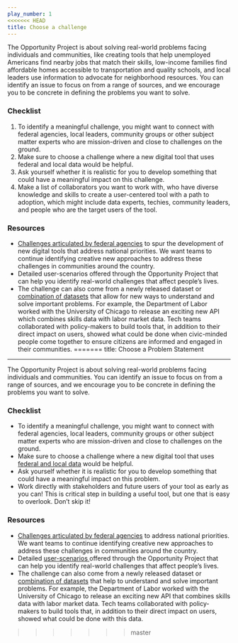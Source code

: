 ```yaml
---
play_number: 1
<<<<<<< HEAD
title: Choose a challenge
---
```


The Opportunity Project is about solving real-world problems facing individuals and communities, like creating tools that help unemployed Americans find nearby jobs that match their skills, low-income families find affordable homes accessible to transportation and quality schools, and local leaders use information to advocate for neighborhood resources. You can identify an issue to focus on from a range of sources, and we encourage you to be concrete in defining the problems you want to solve.


### Checklist
1. To identify a meaningful challenge, you might want to connect with federal agencies, local leaders, community groups or other subject matter experts who are mission-driven and close to challenges on the ground. 
2. Make sure to choose a challenge where a new digital tool that uses federal and local data would be helpful.  
3. Ask yourself whether it is realistic for you to develop something that could have a meaningful impact on this challenge.
4.  Make a list of collaborators you want to work with, who have diverse knowledge and skills to create a user-centered tool with a path to adoption, which might include data experts, techies, community leaders, and people who are the target users of the tool.  

### Resources
- [Challenges articulated by federal agencies](https://data.world/opportunity/problem-statements) to spur the development of new digital tools that address national priorities. We want teams to continue identifying creative new approaches to address these challenges in communities around the country. 
- Detailed user-scenarios offered through the Opportunity Project that can help you identify real-world challenges that affect people’s lives.
- The challenge can also come from a newly released dataset or [combination of datasets](http://opportunity.census.gov/build.html#datainventory) that allow for new ways to understand and solve important problems. For example, the Department of Labor worked with the University of Chicago to release an exciting new API which combines skills data with labor market data. Tech teams collaborated with policy-makers to build tools that, in addition to their direct impact on users, showed what could be done when civic-minded people come together to ensure citizens are informed and engaged in their communities. 
=======
title: Choose a Problem Statement
---

The Opportunity Project is about solving real-world problems facing individuals and communities. You can identify an issue to focus on from a range of sources, and we encourage you to be concrete in defining the problems you want to solve.


### Checklist

- To identify a meaningful challenge, you might want to connect with federal agencies, local leaders, community groups or other subject matter experts who are mission-driven and close to challenges on the ground. 
- Make sure to choose a challenge where a new digital tool that uses [federal and local data](http://opportunity.census.gov/build.html#datainventory) would be helpful. 
- Ask yourself whether it is realistic for you to develop something that could have a meaningful impact on this problem.
- Work directly with stakeholders and future users of your tool as early as you can! This is critical step in building a useful tool, but one that is easy to overlook. Don’t skip it!

### Resources
- [Challenges articulated by federal agencies](https://data.world/opportunity/problem-statements) to address national priorities. We want teams to continue identifying creative new approaches to address these challenges in communities around the country. 
-	Detailed [user-scenarios ](http://opportunity.census.gov/build.html#userscenarios)offered through the Opportunity Project that can help you identify real-world challenges that affect people’s lives.
-	The challenge can also come from a newly released dataset or [combination of datasets](http://opportunity.census.gov/build.html#datainventory) that help to understand and solve important problems. For example, the Department of Labor worked with the University of Chicago to release an exciting new API that combines skills data with labor market data. Tech teams collaborated with policy-makers to build tools that, in addition to their direct impact on users, showed what could be done with this data. 


>>>>>>> master
